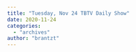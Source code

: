 ```yaml
---
title: "Tuesday, Nov 24 TBTV Daily Show"
date: 2020-11-24
categories: 
  - "archives"
author: "brantzt"
---
```



